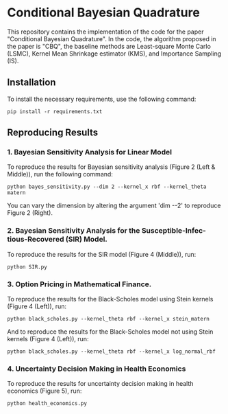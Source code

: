 # Conditional Bayesian Quadrature

This repository contains the implementation of the code for the paper "Conditional Bayesian Quadrature". In the code, the algorithm proposed in the paper is "CBQ", the baseline methods are Least-square Monte Carlo (LSMC), Kernel Mean Shrinkage estimator (KMS), and Importance Sampling (IS).

## Installation

To install the necessary requirements, use the following command:

`pip install -r requirements.txt`

## Reproducing Results

### 1. Bayesian Sensitivity Analysis for Linear Model

To reproduce the results for Bayesian sensitivity analysis (Figure 2 (Left & Middle)), run the following command:

`python bayes_sensitivity.py --dim 2 --kernel_x rbf --kernel_theta matern`

You can vary the dimension by altering the argument 'dim --2' to reproduce Figure 2 (Right).

### 2. Bayesian Sensitivity Analysis for the Susceptible-Infec-tious-Recovered (SIR) Model.

To reproduce the results for the SIR model (Figure 4 (Middle)), run:

`python SIR.py`

### 3. Option Pricing in Mathematical Finance.

To reproduce the results for the Black-Scholes model using Stein kernels (Figure 4 (Left)), run:

`python black_scholes.py --kernel_theta rbf --kernel_x stein_matern`

And to reproduce the results for the Black-Scholes model not using Stein kernels (Figure 4 (Left)), run:

`python black_scholes.py --kernel_theta rbf --kernel_x log_normal_rbf`


### 4. Uncertainty Decision Making in Health Economics

To reproduce the results for uncertainty decision making in health economics (Figure 5), run:

`python health_economics.py`
